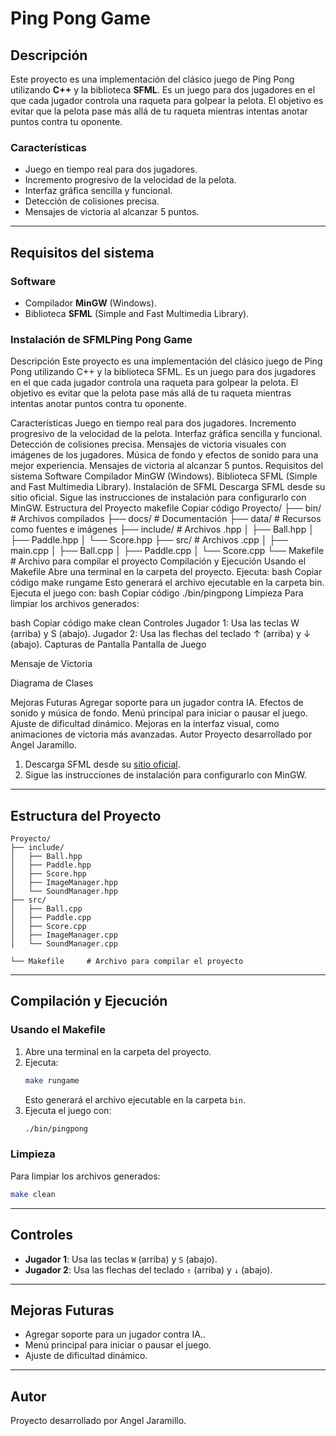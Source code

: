# Ping Pong Game

## Descripción
Este proyecto es una implementación del clásico juego de Ping Pong utilizando **C++** y la biblioteca **SFML**. Es un juego para dos jugadores en el que cada jugador controla una raqueta para golpear la pelota. El objetivo es evitar que la pelota pase más allá de tu raqueta mientras intentas anotar puntos contra tu oponente.

### Características
- Juego en tiempo real para dos jugadores.
- Incremento progresivo de la velocidad de la pelota.
- Interfaz gráfica sencilla y funcional.
- Detección de colisiones precisa.
- Mensajes de victoria al alcanzar 5 puntos.

---

## Requisitos del sistema

### Software
- Compilador **MinGW** (Windows).
- Biblioteca **SFML** (Simple and Fast Multimedia Library).

### Instalación de SFMLPing Pong Game
Descripción
Este proyecto es una implementación del clásico juego de Ping Pong utilizando C++ y la biblioteca SFML. Es un juego para dos jugadores en el que cada jugador controla una raqueta para golpear la pelota. El objetivo es evitar que la pelota pase más allá de tu raqueta mientras intentas anotar puntos contra tu oponente.

Características
Juego en tiempo real para dos jugadores.
Incremento progresivo de la velocidad de la pelota.
Interfaz gráfica sencilla y funcional.
Detección de colisiones precisa.
Mensajes de victoria visuales con imágenes de los jugadores.
Música de fondo y efectos de sonido para una mejor experiencia.
Mensajes de victoria al alcanzar 5 puntos.
Requisitos del sistema
Software
Compilador MinGW (Windows).
Biblioteca SFML (Simple and Fast Multimedia Library).
Instalación de SFML
Descarga SFML desde su sitio oficial.
Sigue las instrucciones de instalación para configurarlo con MinGW.
Estructura del Proyecto
makefile
Copiar código
Proyecto/
├── bin/         # Archivos compilados
├── docs/        # Documentación
├── data/        # Recursos como fuentes e imágenes
├── include/     # Archivos .hpp
│   ├── Ball.hpp
│   ├── Paddle.hpp
│   └── Score.hpp
├── src/         # Archivos .cpp
│   ├── main.cpp
│   ├── Ball.cpp
│   ├── Paddle.cpp
│   └── Score.cpp
└── Makefile     # Archivo para compilar el proyecto
Compilación y Ejecución
Usando el Makefile
Abre una terminal en la carpeta del proyecto.
Ejecuta:
bash
Copiar código
make rungame
Esto generará el archivo ejecutable en la carpeta bin.
Ejecuta el juego con:
bash
Copiar código
./bin/pingpong
Limpieza
Para limpiar los archivos generados:

bash
Copiar código
make clean
Controles
Jugador 1: Usa las teclas W (arriba) y S (abajo).
Jugador 2: Usa las flechas del teclado ↑ (arriba) y ↓ (abajo).
Capturas de Pantalla
Pantalla de Juego


Mensaje de Victoria


Diagrama de Clases


Mejoras Futuras
Agregar soporte para un jugador contra IA.
Efectos de sonido y música de fondo.
Menú principal para iniciar o pausar el juego.
Ajuste de dificultad dinámico.
Mejoras en la interfaz visual, como animaciones de victoria más avanzadas.
Autor
Proyecto desarrollado por Angel Jaramillo.
1. Descarga SFML desde su [sitio oficial](https://www.sfml-dev.org/).
2. Sigue las instrucciones de instalación para configurarlo con MinGW.

---

## Estructura del Proyecto
```
Proyecto/
├── include/
│   ├── Ball.hpp
│   ├── Paddle.hpp
│   ├── Score.hpp
│   ├── ImageManager.hpp
│   └── SoundManager.hpp
├── src/
│   ├── Ball.cpp
│   ├── Paddle.cpp
│   ├── Score.cpp
│   ├── ImageManager.cpp
│   └── SoundManager.cpp

└── Makefile     # Archivo para compilar el proyecto
```

---

## Compilación y Ejecución

### Usando el Makefile
1. Abre una terminal en la carpeta del proyecto.
2. Ejecuta:
   ```bash
   make rungame
   ```
   Esto generará el archivo ejecutable en la carpeta `bin`.
3. Ejecuta el juego con:
   ```bash
   ./bin/pingpong
   ```

### Limpieza
Para limpiar los archivos generados:
```bash
make clean
```

---

## Controles

- **Jugador 1**: Usa las teclas `W` (arriba) y `S` (abajo).
- **Jugador 2**: Usa las flechas del teclado `↑` (arriba) y `↓` (abajo).

---


## Mejoras Futuras
- Agregar soporte para un jugador contra IA..
- Menú principal para iniciar o pausar el juego.
- Ajuste de dificultad dinámico.

---

## Autor
Proyecto desarrollado por Angel Jaramillo.

